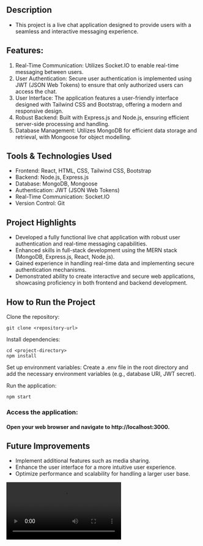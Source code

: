 ## Description
- This project is a live chat application designed to provide users with a seamless and interactive messaging experience.

## Features:
1. Real-Time Communication: Utilizes Socket.IO to enable real-time messaging between users.
2. User Authentication: Secure user authentication is implemented using JWT (JSON Web Tokens) to ensure that only authorized users can access the chat.
3. User Interface: The application features a user-friendly interface designed with Tailwind CSS and Bootstrap, offering a modern and responsive design.
4. Robust Backend: Built with Express.js and Node.js, ensuring efficient server-side processing and handling.
5. Database Management: Utilizes MongoDB for efficient data storage and retrieval, with Mongoose for object modelling.
## Tools & Technologies Used
- Frontend: React, HTML, CSS, Tailwind CSS, Bootstrap
- Backend: Node.js, Express.js
- Database: MongoDB, Mongoose
- Authentication: JWT (JSON Web Tokens)
- Real-Time Communication: Socket.IO
- Version Control: Git
## Project Highlights
- Developed a fully functional live chat application with robust user authentication and real-time messaging capabilities.
- Enhanced skills in full-stack development using the MERN stack (MongoDB, Express.js, React, Node.js).
- Gained experience in handling real-time data and implementing secure authentication mechanisms.
- Demonstrated ability to create interactive and secure web applications, showcasing proficiency in both frontend and backend development.
## How to Run the Project

Clone the repository:
```
git clone <repository-url>
```

Install dependencies:
```
cd <project-directory>
npm install
```

Set up environment variables: Create a .env file in the root directory and add the necessary environment variables (e.g., database URI, JWT secret).

Run the application:
```
npm start
```
### Access the application:
#### Open your web browser and navigate to http://localhost:3000.

## Future Improvements
- Implement additional features such as media sharing.
- Enhance the user interface for a more intuitive user experience.
- Optimize performance and scalability for handling a larger user base.

![Download Video](https://github.com/gauri221/Video-Photos/blob/main/QuickConnect_Video.mp4)
